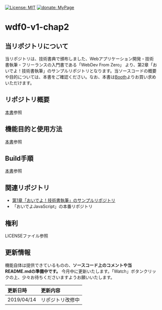 [![License: MIT](https://img.shields.io/badge/License-MIT-blue.svg?style=flat-square)](https://opensource.org/licenses/MIT)
[![donate: MyPage](https://img.shields.io/badge/donate-MyPage-red.svg?style=flat-square)](https://skmt3p.com)

# wdf0-v1-chap2

## 当リポジトリについて
当リポジトリは、技術書典で頒布しました、Webアプリケーション開発・技術書執筆・フリーランスの入門書である「WebDev From Zero」 より、第2章「おいでよ！技術書執筆」のサンプルリポジトリとなります。当ソースコードの概要や目的については、本書をご確認ください。なお、本書は[Booth](https://skmt3p.booth.pm/items/1315195)よりお買い求めいただけます。


## リポジトリ概要
[本書](https://skmt3p.booth.pm/items/1315195)参照


## 機能目的と使用方法
[本書](https://skmt3p.booth.pm/items/1315195)参照


## Build手順
[本書](https://skmt3p.booth.pm/items/1315195)参照


## 関連リポジトリ
* [第1章「おいでよ！技術書執筆」のサンプルリポジトリ](https://github.com/Skmt3P/wdf0-v1-chap1)
* 「おいでよJavaScript」の本番リポジトリ


## 権利
LICENSEファイル参照


## 更新情報
機能自体は提供できているものの、**ソースコード上のコメントや当README.mdの準備中です。**
今月中に更新いたします。「Watch」ボタンクリックの上、少々お待ちくださいますようお願いいたします。


|更新日時|更新内容|
|:--|:--|
|2019/04/14|リポジトリ改修中|

